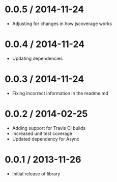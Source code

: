 # 0.0.5 / 2014-11-24

* Adjusting for changes in how jscoverage works

# 0.0.4 / 2014-11-24

* Updating dependencies

# 0.0.3 / 2014-11-24

* Fixing incorrect information in the readme.md

# 0.0.2 / 2014-02-25

* Adding support for Travis CI builds
* Increased unit test coverage
* Updated dependency for Async

# 0.0.1 / 2013-11-26

* Initial release of library
